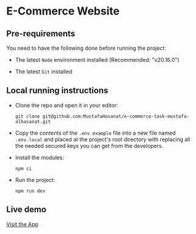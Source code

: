 # E-Commerce Website

## Pre-requirements

You need to have the following done before running the project:

- The latest `Node` environment installed (Recommended: "v20.16.0")

- The latest `Git` installed

## Local running instructions

- Clone the repo and open it in your editor:

  `git clone git@github.com:MustafaHasanat/e-commerce-task-mustafa-alhasanat.git`

- Copy the contents of the `.env.example` file into a new file named `.env.local` and placed at the project's root directory with replacing all the needed secured keys you can get from the developers.

- Install the modules:

  `npm ci`

- Run the project:

  `npm run dev`

## Live demo

[Visit the App](https://e-commerce-task-mustafa-alhasanat.vercel.app)
